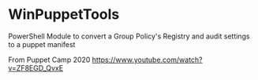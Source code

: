 # WinPuppetTools
PowerShell Module to convert a Group Policy's Registry and audit settings to a puppet manifest


From Puppet Camp 2020
https://www.youtube.com/watch?v=ZF8EGD_QvxE
